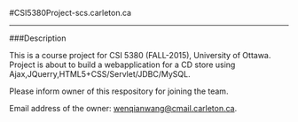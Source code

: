 #CSI5380Project-scs.carleton.ca

---

###Description

This is a course project for CSI 5380 (FALL-2015), University of Ottawa.
Project is about to build a webapplication for a CD store using Ajax,JQuerry,HTML5+CSS/Servlet/JDBC/MySQL.

Please inform owner of this respository for joining the team.

Email address of the owner: 
wenqianwang@cmail.carleton.ca.

